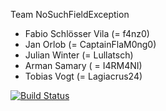 Team NoSuchFieldException
- Fabio Schlösser Vila (= f4nz0)
- Jan Orlob (= CaptainFlaM0ng0)
- Julian Winter (= Lullatsch)
- Arman Samary ( = I4RM4NI)
- Tobias Vogt (= Lagiacrus24)

[![Build Status](https://travis-ci.org/ProPra16/programmierpraktikum-abschlussprojekt-nosuchfieldexception.svg?branch=master)](https://travis-ci.org/ProPra16/programmierpraktikum-abschlussprojekt-nosuchfieldexception)
